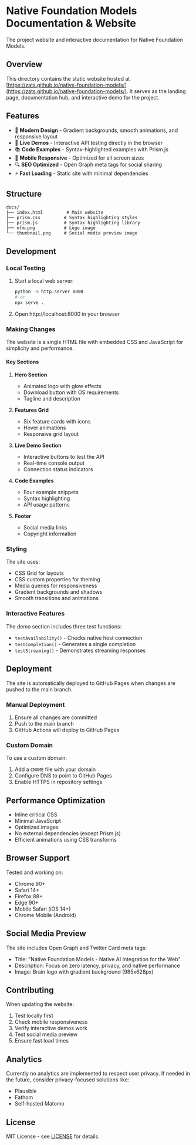 # Native Foundation Models Documentation & Website

The project website and interactive documentation for Native Foundation Models.

## Overview

This directory contains the static website hosted at [https://zats.github.io/native-foundation-models/](https://zats.github.io/native-foundation-models/). It serves as the landing page, documentation hub, and interactive demo for the project.

## Features

- 🎨 **Modern Design** - Gradient backgrounds, smooth animations, and responsive layout
- 🧪 **Live Demos** - Interactive API testing directly in the browser
- 📚 **Code Examples** - Syntax-highlighted examples with Prism.js
- 📱 **Mobile Responsive** - Optimized for all screen sizes
- 🔍 **SEO Optimized** - Open Graph meta tags for social sharing
- ⚡ **Fast Loading** - Static site with minimal dependencies

## Structure

```
docs/
├── index.html         # Main website
├── prism.css         # Syntax highlighting styles
├── prism.js          # Syntax highlighting library
├── nfm.png           # Logo image
└── thumbnail.png     # Social media preview image
```

## Development

### Local Testing

1. Start a local web server:
   ```bash
   python -m http.server 8000
   # or
   npx serve .
   ```

2. Open http://localhost:8000 in your browser

### Making Changes

The website is a single HTML file with embedded CSS and JavaScript for simplicity and performance.

#### Key Sections

1. **Hero Section**
   - Animated logo with glow effects
   - Download button with OS requirements
   - Tagline and description

2. **Features Grid**
   - Six feature cards with icons
   - Hover animations
   - Responsive grid layout

3. **Live Demo Section**
   - Interactive buttons to test the API
   - Real-time console output
   - Connection status indicators

4. **Code Examples**
   - Four example snippets
   - Syntax highlighting
   - API usage patterns

5. **Footer**
   - Social media links
   - Copyright information

### Styling

The site uses:
- CSS Grid for layouts
- CSS custom properties for theming
- Media queries for responsiveness
- Gradient backgrounds and shadows
- Smooth transitions and animations

### Interactive Features

The demo section includes three test functions:
- `testAvailability()` - Checks native host connection
- `testCompletion()` - Generates a single completion
- `testStreaming()` - Demonstrates streaming responses

## Deployment

The site is automatically deployed to GitHub Pages when changes are pushed to the main branch.

### Manual Deployment

1. Ensure all changes are committed
2. Push to the main branch
3. GitHub Actions will deploy to GitHub Pages

### Custom Domain

To use a custom domain:
1. Add a `CNAME` file with your domain
2. Configure DNS to point to GitHub Pages
3. Enable HTTPS in repository settings

## Performance Optimization

- Inline critical CSS
- Minimal JavaScript
- Optimized images
- No external dependencies (except Prism.js)
- Efficient animations using CSS transforms

## Browser Support

Tested and working on:
- Chrome 90+
- Safari 14+
- Firefox 88+
- Edge 90+
- Mobile Safari (iOS 14+)
- Chrome Mobile (Android)

## Social Media Preview

The site includes Open Graph and Twitter Card meta tags:
- Title: "Native Foundation Models - Native AI Integration for the Web"
- Description: Focus on zero latency, privacy, and native performance
- Image: Brain logo with gradient background (985x628px)

## Contributing

When updating the website:
1. Test locally first
2. Check mobile responsiveness
3. Verify interactive demos work
4. Test social media preview
5. Ensure fast load times

## Analytics

Currently no analytics are implemented to respect user privacy. If needed in the future, consider privacy-focused solutions like:
- Plausible
- Fathom
- Self-hosted Matomo

## License

MIT License - see [LICENSE](../LICENSE) for details.
